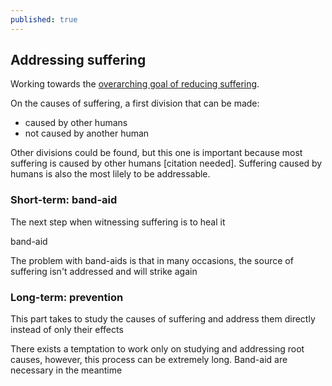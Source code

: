 ```yaml
---
published: true
---
```


## Addressing suffering

Working towards the [overarching goal of reducing suffering](./overarching-goals).

On the causes of suffering, a first division that can be made:
* caused by other humans
* not caused by another human

Other divisions could be found, but this one is important because most suffering is caused by other humans [citation needed]. Suffering caused by humans is also the most lilely to be addressable.

### Short-term: band-aid

The next step when witnessing suffering is to heal it

band-aid

The problem with band-aids is that in many occasions, the source of suffering isn't addressed and will strike again

### Long-term: prevention

This part takes to study the causes of suffering and address them directly instead of only their effects

There exists a temptation to work only on studying and addressing root causes, however, this process can be extremely long. Band-aid are necessary in the meantime
